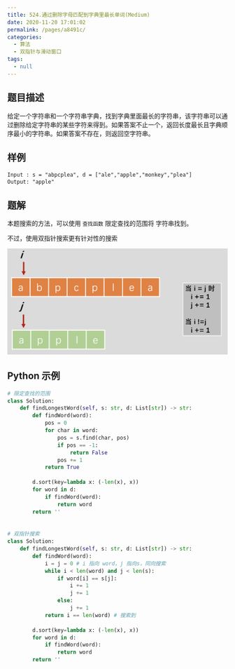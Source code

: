 ```yaml
---
title: 524.通过删除字母匹配到字典里最长单词(Medium)
date: 2020-11-20 17:01:02
permalink: /pages/a8491c/
categories: 
  - 算法
  - 双指针与滑动窗口
tags: 
  - null
---
```


## 题目描述

给定一个字符串和一个字符串字典，找到字典里面最长的字符串，该字符串可以通过删除给定字符串的某些字符来得到。如果答案不止一个，返回长度最长且字典顺序最小的字符串。如果答案不存在，则返回空字符串。

## 样例

```
Input : s = "abpcplea", d = ["ale","apple","monkey","plea"]
Output: "apple"
```

## 题解

本题搜索的方法，可以使用 `查找函数` 限定查找的范围将 字符串找到。

不过，使用双指针搜索更有针对性的搜索

<img src="./assets/img/image-20201120173129022.png" alt="image-20201120173129022" style="zoom: 50%;" />

## Python 示例

```python
# 限定查找的范围
class Solution:
    def findLongestWord(self, s: str, d: List[str]) -> str:
        def findWord(word):
            pos = 0
            for char in word:
                pos = s.find(char, pos)
                if pos == -1:
                    return False 
                pos += 1
            return True 

        d.sort(key=lambda x: (-len(x), x))
        for word in d:
            if findWord(word):
                return word 
        return ''

      
# 双指针搜索
class Solution:
    def findLongestWord(self, s: str, d: List[str]) -> str:
        def findWord(word):
            i = j = 0 # i 指向 word，j 指向s，同向搜索
            while i < len(word) and j < len(s):
                if word[i] == s[j]:
                    i += 1
                    j += 1
                else:
                    j += 1
            return i == len(word) # 搜索到
        
        d.sort(key=lambda x: (-len(x), x))
        for word in d:
            if findWord(word):
                return word 
        return ''
```




